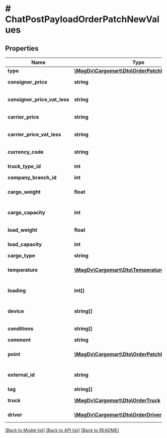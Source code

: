 # # ChatPostPayloadOrderPatchNewValues

## Properties

Name | Type | Description | Notes
------------ | ------------- | ------------- | -------------
**type** | [**\MagDv\Cargomart\Dto\OrderPatchDiffValuesEnum**](OrderPatchDiffValuesEnum.md) |  | [optional]
**consignor_price** | **string** | Цена для отправителя | [optional]
**consignor_price_vat_less** | **string** | Цена для отправителя без НДС | [optional]
**carrier_price** | **string** | Цена для перевозчика | [optional]
**carrier_price_vat_less** | **string** | Цена для перевозчика без НДС | [optional]
**currency_code** | **string** | Код валюты заказа | [optional]
**truck_type_id** | **int** | Идентификатор типа транспорта | [optional]
**company_branch_id** | **int** |  | [optional]
**cargo_weight** | **float** | Тоннаж авто из условий заказа(в тоннах) | [optional]
**cargo_capacity** | **int** | Кубатура авто из условий заказа(в м3) | [optional]
**load_weight** | **float** | Вес груза(в тоннах) | [optional]
**load_capacity** | **int** | Объём груза(в м3) | [optional]
**cargo_type** | **string** | Описание груза | [optional]
**temperature** | [**\MagDv\Cargomart\Dto\TemperatureRange**](TemperatureRange.md) | Температурный режим в цельсиях | [optional]
**loading** | **int[]** | Требуемые типы погрузки-выгрузки | [optional]
**device** | **string[]** | Дополнительное оборудование машины | [optional]
**conditions** | **string[]** | Условия перевозки | [optional]
**comment** | **string** | Комментарий | [optional]
**point** | [**\MagDv\Cargomart\Dto\OrderPatchRoutePointCard[]**](OrderPatchRoutePointCard.md) | Список маршрутных точек заказа | [optional]
**external_id** | **string** | Внешний идентификатор заказа | [optional]
**tag** | **string[]** | Тэги для заказа | [optional]
**truck** | [**\MagDv\Cargomart\Dto\OrderTruck**](.md) | Информация о ТС | [optional]
**driver** | [**\MagDv\Cargomart\Dto\OrderDriver**](.md) | Информация о водителе | [optional]

[[Back to Model list]](../../README.md#models) [[Back to API list]](../../README.md#endpoints) [[Back to README]](../../README.md)
